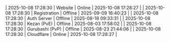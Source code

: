 | 2025-10-08 17:28:30 | Website | Online | 2025-10-08 17:28:27 |
| 2025-10-08 17:28:30 | Registration | Offline | 2025-09-09 16:40:23 |
| 2025-10-08 17:28:30 | Auth Server | Offline | 2025-08-18 09:33:31 |
| 2025-10-08 17:28:30 | Kezan (PvE) | Offline | 2025-08-03 17:58:02 |
| 2025-10-08 17:28:30 | Gurubashi (PvP) | Offline | 2025-08-23 21:44:06 |
| 2025-10-08 17:28:30 | Cloudflare | Online | 2025-10-08 17:28:27 |
